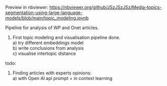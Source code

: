 Preview in nbviewer:
https://nbviewer.org/github/JSzJSzJSz/Media-topics-segmentation-using-large-language-models/blob/main/topic_modeling.ipynb

Pipeline for analysis of WP and Onet articles.<br />
1) First topic modeling and visualisation pipeline done.<br />
  a) try different embeddings model<br />
  b) write conclusions from analysis<br />
  c) visualise intertopic distance

todo:<br />
1) Finding articles with experts opinions:<br />
   a) with Open AI api prompt + in context learning <br />
